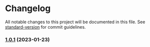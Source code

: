 # Changelog

All notable changes to this project will be documented in this file. See [standard-version](https://github.com/conventional-changelog/standard-version) for commit guidelines.

### [1.0.1](https://github.com/whydidoo/eslint-plugin-react-i18next-prettier/compare/v1.0.0...v1.0.1) (2023-01-23)
